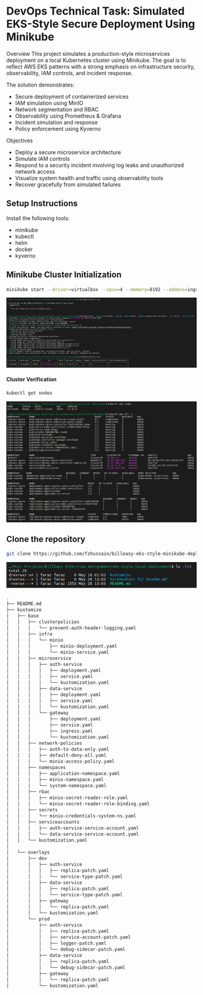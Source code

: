 
# DevOps Technical Task: Simulated EKS-Style Secure Deployment Using Minikube

Overview
This project simulates a production-style microservices deployment on a local Kubernetes cluster using Minikube. The goal is to reflect AWS EKS patterns with a strong emphasis on infrastructure security, observability, IAM controls, and incident response.

The solution demonstrates:
- Secure deployment of containerized services
- IAM simulation using MinIO
- Network segmentation and RBAC
- Observability using Prometheus & Grafana
- Incident simulation and response
- Policy enforcement using Kyverno

Objectives
- Deploy a secure microservice architecture
- Simulate IAM controls
- Respond to a security incident involving log leaks and unauthorized network access
- Visualize system health and traffic using observability tools
- Recover gracefully from simulated failures

## Setup Instructions

Install the following tools:
- minikube
- kubectl
- helm
- docker
- kyverno

## Minikube Cluster Initialization

```bash
minikube start --driver=virtualbox --cpus=4 --memory=8192 --addons=ingress,metrics-server --cni calico --no-vtx-check
```
![Project setup](https://github.com/fzhussain/billeasy-eks-style-minikube-deployment/blob/main/Screenshots%20for%20Readme.md/1.%20minikube%20start.png)

#### Cluster Verification
```bash
kubectl get nodes
```

![kubectl get nodes](https://github.com/fzhussain/billeasy-eks-style-minikube-deployment/blob/main/Screenshots%20for%20Readme.md/2.%20kubectl%20get%20all.png)


## Clone the repository
```bash
git clone https://github.com/fzhussain/billeasy-eks-style-minikube-deployment.git
```
![kubectl get nodes](https://github.com/fzhussain/billeasy-eks-style-minikube-deployment/blob/main/Screenshots%20for%20Readme.md/3.%20Clone%20and%20project%20structure.png)

```
.
├── README.md
├── kustomize
│   ├── base
│   │   ├── clusterpolicies
│   │   │   └── prevent-auth-header-logging.yaml
│   │   ├── infra
│   │   │   └── minio
│   │   │       ├── minio-deployment.yaml
│   │   │       └── minio-service.yaml
│   │   ├── microservice
│   │   │   ├── auth-service
│   │   │   │   ├── deployment.yaml
│   │   │   │   ├── service.yaml
│   │   │   │   └── kustomization.yaml
│   │   │   ├── data-service
│   │   │   │   ├── deployment.yaml
│   │   │   │   ├── service.yaml
│   │   │   │   └── kustomization.yaml
│   │   │   └── gateway
│   │   │       ├── deployment.yaml
│   │   │       ├── service.yaml
│   │   │       ├── ingress.yaml
│   │   │       └── kustomization.yaml
│   │   ├── network-policies
│   │   │   ├── auth-to-data-only.yaml
│   │   │   ├── default-deny-all.yaml
│   │   │   └── minio-access-policy.yaml
│   │   ├── namespaces
│   │   │   ├── application-namespace.yaml
│   │   │   ├── minio-namespace.yaml
│   │   │   └── system-namespace.yaml
│   │   ├── rbac
│   │   │   ├── minio-secret-reader-role.yaml
│   │   │   └── minio-secret-reader-role-binding.yaml
│   │   ├── secrets
│   │   │   └── minio-credentials-system-ns.yaml
│   │   ├── serviceaccounts
│   │   │   ├── auth-service-service-account.yaml
│   │   │   └── data-service-service-account.yaml
│   │   └── kustomization.yaml
│
│   └── overlays
│       ├── dev
│       │   ├── auth-service
│       │   │   ├── replica-patch.yaml
│       │   │   └── service-type-patch.yaml
│       │   ├── data-service
│       │   │   ├── replica-patch.yaml
│       │   │   └── service-type-patch.yaml
│       │   ├── gateway
│       │   │   └── replica-patch.yaml
│       │   └── kustomization.yaml
│       └── prod
│           ├── auth-service
│           │   ├── replica-patch.yaml
│           │   ├── service-account-patch.yaml
│           │   ├── logger-patch.yaml
│           │   └── debug-sidecar-patch.yaml
│           ├── data-service
│           │   ├── replica-patch.yaml
│           │   └── debug-sidecar-patch.yaml
│           ├── gateway
│           │   └── replica-patch.yaml
│           └── kustomization.yaml
```
